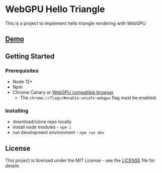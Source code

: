# WebGPU Hello Triangle

This is a project to implement hello triangle rendering with WebGPU

## [Demo](https://caboyd.github.io/webgpu-hello-triangle/build/index.html)

## Getting Started

### Prerequisites
- Node 12+
- Npm
- Chrome Canary or [WebGPU compatible browser](https://github.com/gpuweb/gpuweb/wiki/Implementation-Status)
    - The `chrome://flags/#enable-unsafe-webgpu` flag must be enabled.
    
### Installing  
- download/clone repo locally  
- install node modules - `npm i`   
- run development environment - `npm run dev`

## License
This project is licensed under the MIT License - see the [LICENSE](LICENSE) file for details